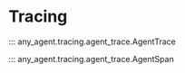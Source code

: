# Tracing

::: any_agent.tracing.agent_trace.AgentTrace

::: any_agent.tracing.agent_trace.AgentSpan
